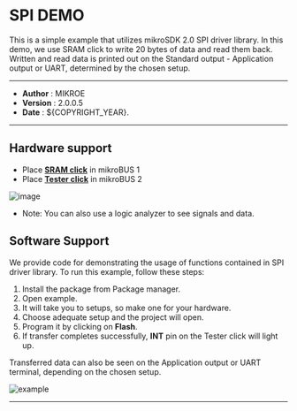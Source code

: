 # SPI DEMO

This is a simple example that utilizes mikroSDK 2.0 SPI driver library. In this demo, we use SRAM click to write 20 bytes of data and read them back. Written and read data is printed out on the Standard output - Application output or UART, determined by the chosen setup.

---

- **Author**      : MIKROE
- **Version**     : 2.0.0.5
- **Date**        : ${COPYRIGHT_YEAR}.

---

## Hardware support

- Place [**SRAM click**](https://www.mikroe.com/sram-click) in mikroBUS 1
- Place [**Tester click**](https://www.mikroe.com/tester-click) in mikroBUS 2

![image](https://download.mikroe.com/images/mikrosdk/v2/demos/demospi/demo_spi_clicks.png)

- Note: You can also use a logic analyzer to see signals and data.

## Software Support

We provide code for demonstrating the usage of functions contained in SPI driver library. To run this example, follow these steps:

1. Install the package from Package manager.
2. Open example.
3. It will take you to setups, so make one for your hardware.
4. Choose adequate setup and the project will open.
5. Program it by clicking on **Flash**.
6. If transfer completes successfully, **INT** pin on the Tester click will light up.

Transferred data can also be seen on the Application output or UART terminal, depending on the chosen setup.

![example](https://download.mikroe.com/images/mikrosdk/v2/demos/demospi/demo_spi_output.png)

---
